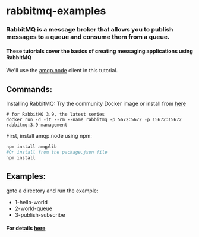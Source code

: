 # rabbitmq-examples
### RabbitMQ is a message broker that allows you to publish messages to a queue and consume them from a queue.
#### These tutorials cover the basics of creating messaging applications using RabbitMQ
 
We'll use the  [amqp.node](http://www.squaremobius.net/amqp.node) client in this tutorial.

## Commands:
Installing RabbitMQ: Try the community Docker image or install from [here](https://www.rabbitmq.com/download.html)
```
# for RabbitMQ 3.9, the latest series
docker run -d -it --rm --name rabbitmq -p 5672:5672 -p 15672:15672 rabbitmq:3.9-management
```
First, install amqp.node  using npm:
```sh
npm install amqplib
#Or install from the package.json file
npm install
```

## Examples:
goto a directory and run the example:
- 1-hello-world
- 2-world-queue
- 3-publish-subscribe


#### For details [here](https://www.rabbitmq.com/getstarted.html)
